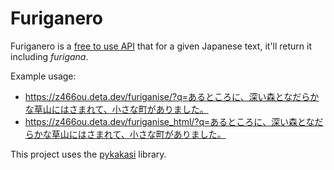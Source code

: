 # Furiganero

Furiganero is a [free to use API](https://z466ou.deta.dev/docs) that for a given
Japanese text, it'll return it including _furigana_.

Example usage:

- https://z466ou.deta.dev/furiganise/?q=あるところに、深い森となだらかな草山にはさまれて、小さな町がありました。
- https://z466ou.deta.dev/furiganise_html/?q=あるところに、深い森となだらかな草山にはさまれて、小さな町がありました。

This project uses the [pykakasi](https://pypi.org/project/pykakasi/) library.
